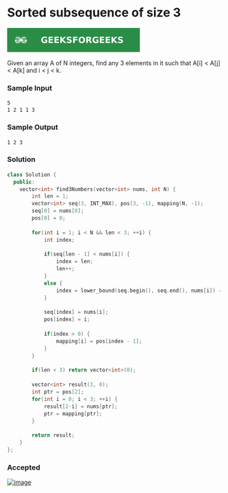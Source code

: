 # Sorted subsequence of size 3

[![Problem Link](../assets/gfg.svg)](https://practice.geeksforgeeks.org/problems/sorted-subsequence-of-size-3/1/#)

Given an array A of N integers, find any 3 elements in it such that A[i] < A[j] < A[k] and i < j < k.

### Sample Input
```
5
1 2 1 1 3
```
### Sample Output
```
1 2 3
```

### Solution
```cpp
class Solution {
  public:
    vector<int> find3Numbers(vector<int> nums, int N) {
        int len = 1;
        vector<int> seq(3, INT_MAX), pos(3, -1), mapping(N, -1);
        seq[0] = nums[0];
        pos[0] = 0;

        for(int i = 1; i < N && len < 3; ++i) {
            int index;

            if(seq[len - 1] < nums[i]) {
                index = len;
                len++;
            }
            else {
                index = lower_bound(seq.begin(), seq.end(), nums[i]) - seq.begin();
            }

            seq[index] = nums[i];
            pos[index] = i;

            if(index > 0) {
                mapping[i] = pos[index - 1];
            }
        }

        if(len < 3) return vector<int>(0);

        vector<int> result(3, 0);
        int ptr = pos[2];
        for(int i = 0; i < 3; ++i) {
            result[2-i] = nums[ptr];
            ptr = mapping[ptr];
        }

        return result;
    }
};
```

### Accepted
[![image](https://user-images.githubusercontent.com/44930179/151654579-91e14de3-3f47-4ce0-881b-2a9de4fa265f.png)](https://practice.geeksforgeeks.org/viewSol.php?subId=dae1ec7de9ef9800f03ed13ac19ab231&pid=700357&user=jhasuraj)